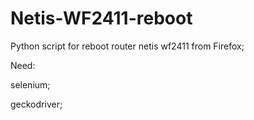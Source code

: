 # Netis-WF2411-reboot
Python script for reboot router netis wf2411 from Firefox;

Need:

selenium;

geckodriver;
